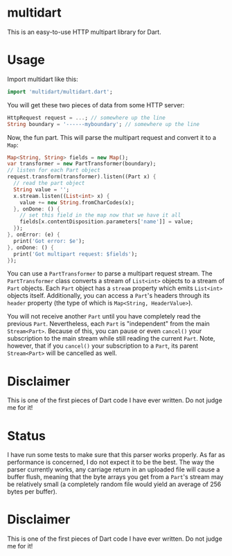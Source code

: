 # multidart

This is an easy-to-use HTTP multipart library for Dart.

# Usage

Import multidart like this:

```dart
import 'multidart/multidart.dart';
```

You will get these two pieces of data from some HTTP server:

```dart
HttpRequest request = ...; // somewhere up the line
String boundary = '------myboundary'; // somewhere up the line
```

Now, the fun part. This will parse the multipart request and convert it to a `Map`:

```dart
Map<String, String> fields = new Map();
var transformer = new PartTransformer(boundary);
// listen for each Part object
request.transform(transformer).listen((Part x) {
  // read the part object
  String value = '';
  x.stream.listen((List<int> x) {
    value += new String.fromCharCodes(x);
  }, onDone: () {
    // set this field in the map now that we have it all
    fields[x.contentDisposition.parameters['name']] = value;
  });
}, onError: (e) {
  print('Got error: $e');
}, onDone: () {
  print('Got multipart request: $fields');
});
```

You can use a `PartTransformer` to parse a multipart request stream. The `PartTransformer` class converts a stream of `List<int>` objects to a stream of `Part` objects. Each `Part` object has a `stream` property which emits `List<int>` objects itself. Additionally, you can access a `Part`'s headers through its `header` property (the type of which is `Map<String, HeaderValue>`).

You will not receive another `Part` until you have completely read the previous `Part`. Nevertheless, each `Part` is "independent" from the main `Stream<Part>`. Because of this, you can pause or even `cancel()` your subscription to the main stream while still reading the current `Part`. Note, however, that if you `cancel()` your subscription to a `Part`, its parent `Stream<Part>` will be cancelled as well.

# Disclaimer

This is one of the first pieces of Dart code I have ever written. Do not judge me for it!

# Status

I have run some tests to make sure that this parser works properly. As far as performance is concerned, I do not expect it to be the best. The way the parser currently works, any carriage return in an uploaded file will cause a buffer flush, meaning that the byte arrays you get from a `Part`'s stream may be relatively small (a completely random file would yield an average of 256 bytes per buffer).

# Disclaimer

This is one of the first pieces of Dart code I have ever written. Do not judge me for it!
